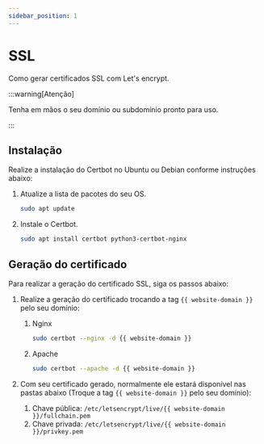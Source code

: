 ```yaml
---
sidebar_position: 1
---
```


# SSL

Como gerar certificados SSL com Let's encrypt.

:::warning[Atenção]

Tenha em mãos o seu domínio ou subdomínio pronto para uso.

:::

## Instalação

Realize a instalação do Certbot no Ubuntu ou Debian conforme instruções abaixo:

1. Atualize a lista de pacotes do seu OS.

    ```sh
    sudo apt update
    ```

2. Instale o Certbot.

    ```sh
    sudo apt install certbot python3-certbot-nginx
    ```

## Geração do certificado

Para realizar a geração do certificado SSL, siga os passos abaixo:

1. Realize a geração do certificado trocando a tag `{{ website-domain }}` pelo seu domínio:

    1. Nginx

        ```sh
        sudo certbot --nginx -d {{ website-domain }}
        ```

    2. Apache

        ```sh
        sudo certbot --apache -d {{ website-domain }}
        ```

2. Com seu certificado gerado, normalmente ele estará disponível nas pastas abaixo (Troque a tag `{{ website-domain }}` pelo seu domínio):
    1. Chave pública: `/etc/letsencrypt/live/{{ website-domain }}/fullchain.pem`
    2. Chave privada: `/etc/letsencrypt/live/{{ website-domain }}/privkey.pem`
